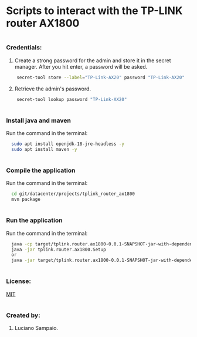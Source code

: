 # Scripts to interact with the TP-LINK router AX1800

#
### Credentials:
1. Create a strong password for the admin and store it in the secret manager. After you hit enter, a password will be asked.
```bash
    secret-tool store --label="TP-Link-AX20" password "TP-Link-AX20"
```

2. Retrieve the admin's password.
```bash
    secret-tool lookup password "TP-Link-AX20"
```

#
### Install java and maven
Run the command in the terminal:
```bash
  sudo apt install openjdk-18-jre-headless -y
  sudo apt install maven -y
```

#
### Compile the application
Run the command in the terminal:
```bash
  cd git/datacenter/projects/tplink_router_ax1800
  mvn package
```

#
### Run the application
Run the command in the terminal:
```bash
  java -cp target/tplink.router.ax1800-0.0.1-SNAPSHOT-jar-with-dependencies.jar tplink.router.ax1800.Setup
  java -jar tplink.router.ax1800.Setup
  or
  java -jar target/tplink.router.ax1800-0.0.1-SNAPSHOT-jar-with-dependencies.jar
```

#
### License:

[MIT](LICENSE "MIT License")

#
### Created by:

1. Luciano Sampaio.
